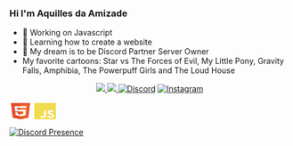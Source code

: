 ### Hi I'm Aquilles da Amizade



- 🔭 Working on Javascript
- 🌱 Learning how to create a website
- 👯 My dream is to be Discord Partner Server Owner
- My favorite cartoons: Star vs The Forces of Evil, My Little Pony, Gravity Falls, Amphibia, The Powerpuff Girls and The Loud House 

<div align="center">
  <a href="https://github.com/AquillesdaAmizade">
  <img height="180em" src="https://github-readme-stats.vercel.app/api?username=AquillesdaAmizade&show_icons=true&theme=dracula&include_all_commits=true&count_private=true"/>
  <img height="173em" src="https://github-readme-stats.vercel.app/api/top-langs/?username=AquillesdaAmizade&layout=compact&langs_count=7&theme=dracula"/>
    <a href="https://discord.com/users/818478692962402314"target="blank_"><img alt="Discord"src="https://img.shields.io/badge/Discord-000?style=for-the-badge&logo=discord&logoColor=white"></a>
<a href="https://instagram.com/aquillesdaamizade01"target="blank_"><img alt="Instagram"src="https://img.shields.io/badge/Instagram-000?style=for-the-badge&logo=instagram&logoColor=purple"></a>
</div>
  
  <div style="display: inline_block"><br>
   <img align="center" alt="Rafa-HTML" height="30" width="40" src="https://raw.githubusercontent.com/devicons/devicon/master/icons/html5/html5-original.svg">
   <img align="center" alt="Rafa-Js" height="30" width="40" src="https://raw.githubusercontent.com/devicons/devicon/master/icons/javascript/javascript-plain.svg">
  </div>
  
  
  [![Discord Presence](https://lanyard.cnrad.dev/api/818478692962402314?idleMessage=%22Fazendo%20Nada%20Por%20Enquanto%22&borderRadius=25px)](https://discord.com/users/818478692962402314)

  
